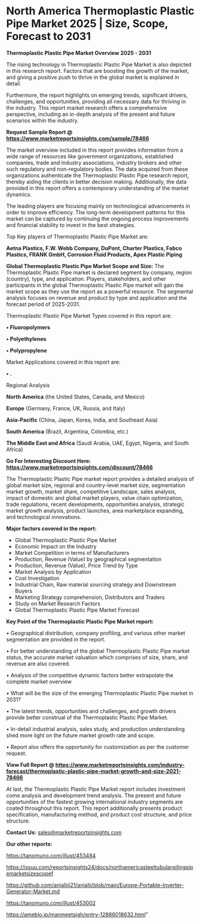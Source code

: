 # North America Thermoplastic Plastic Pipe Market 2025 | Size, Scope, Forecast to 2031

<Strong> Thermoplastic Plastic Pipe Market Overview 2025 - 2031</strong>

The rising technology in Thermoplastic Plastic Pipe Market is also depicted in this research report. Factors that are boosting the growth of the market, and giving a positive push to thrive in the global market is explained in detail.

Furthermore, the report highlights on emerging trends, significant drivers, challenges, and opportunities, providing all necessary data for thriving in the industry. This report market research offers a comprehensive perspective, including an in-depth analysis of the present and future scenarios within the industry.

<strong>Request Sample Report @ <a href=https://www.marketreportsinsights.com/sample/78466>https://www.marketreportsinsights.com/sample/78466</a></strong>

The market overview included in this report provides information from a wide range of resources like government organizations, established companies, trade and industry associations, industry brokers and other such regulatory and non-regulatory bodies. The data acquired from these organizations authenticate the Thermoplastic Plastic Pipe research report, thereby aiding the clients in better decision making. Additionally, the data provided in this report offers a contemporary understanding of the market dynamics.

The leading players are focusing mainly on technological advancements in order to improve efficiency. The long-term development patterns for this market can be captured by continuing the ongoing process improvements and financial stability to invest in the best strategies.

Top Key players of Thermoplastic Plastic Pipe Market are:

<strong>Aetna Plastics, F.W. Webb Company, DuPont, Charter Plastics, Fabco Plastics, FRANK GmbH, Corrosion Fluid Products, Apex Plastic Piping</strong>

<strong><b>Global Thermoplastic Plastic Pipe Market Scope and Size:</b></strong>
The Thermoplastic Plastic Pipe market is declared segment by company, region (country), type, and application. Players, stakeholders, and other participants in the global Thermoplastic Plastic Pipe market will gain the market scope as they use the report as a powerful resource. The segmental analysis focuses on revenue and product by type and application and the forecast period of 2025-2031.

Thermoplastic Plastic Pipe Market Types covered in this report are:

<strong>• Fluoropolymers

• Polyethylenes

• Polypropylene</strong>

Market Applications covered in this report are:

<strong>• .</strong> 

Regional Analysis

<strong>North America</strong> (the United States, Canada, and Mexico)

<strong>Europe</strong> (Germany, France, UK, Russia, and Italy)

<strong>Asia-Pacific</strong> (China, Japan, Korea, India, and Southeast Asia)

<strong>South America</strong> (Brazil, Argentina, Colombia, etc.)

<strong>The Middle East and Africa</strong> (Saudi Arabia, UAE, Egypt, Nigeria, and South Africa)

<strong>Go For Interesting Discount Here: <a href=https://www.marketreportsinsights.com/discount/78466>https://www.marketreportsinsights.com/discount/78466</a></strong>

The Thermoplastic Plastic Pipe market report provides a detailed analysis of global market size, regional and country-level market size, segmentation market growth, market share, competitive Landscape, sales analysis, impact of domestic and global market players, value chain optimization, trade regulations, recent developments, opportunities analysis, strategic market growth analysis, product launches, area marketplace expanding, and technological innovations.

<strong><b>Major factors covered in the report:</b></strong>
<ul>
  <li>Global Thermoplastic Plastic Pipe Market </li>
  <li>Economic Impact on the Industry</li>
  <li>Market Competition in terms of Manufacturers</li>
  <li>Production, Revenue (Value) by geographical segmentation</li>
  <li>Production, Revenue (Value), Price Trend by Type</li>
  <li>Market Analysis by Application</li>
  <li>Cost Investigation</li>
  <li>Industrial Chain, Raw material sourcing strategy and Downstream Buyers</li>
  <li>Marketing Strategy comprehension, Distributors and Traders</li>
  <li>Study on Market Research Factors</li>
  <li>Global Thermoplastic Plastic Pipe Market Forecast</li>
</ul>

<strong><b>Key Point of the Thermoplastic Plastic Pipe Market report:</b></strong>

• Geographical distribution, company profiling, and various other market segmentation are provided in the report.

• For better understanding of the global Thermoplastic Plastic Pipe market status, the accurate market valuation which comprises of size, share, and revenue are also covered.

• Analysis of the competitive dynamic factors better extrapolate the complete market overview

• What will be the size of the emerging Thermoplastic Plastic Pipe market in 2031?

• The latest trends, opportunities and challenges, and growth drivers provide better construal of the Thermoplastic Plastic Pipe Market.

• In-detail industrial analysis, sales study, and production understanding shed more light on the future market growth rate and scope.

• Report also offers the opportunity for customization as per the customer request.

<strong><b>View Full Report @ <a href=https://www.marketreportsinsights.com/industry-forecast/thermoplastic-plastic-pipe-market-growth-and-size-2021-78466>https://www.marketreportsinsights.com/industry-forecast/thermoplastic-plastic-pipe-market-growth-and-size-2021-78466</a></b></strong>


At last, the Thermoplastic Plastic Pipe Market report includes investment come analysis and development trend analysis. The present and future opportunities of the fastest growing international industry segments are coated throughout this report. This report additionally presents product specification, manufacturing method, and product cost structure, and price structure.

<strong>Contact Us:</strong>
sales@marketreportsinsights.com

<strong>Our other reports:</strong>

<a href=https://tanomuno.com/illust/453484>https://tanomuno.com/illust/453484</a>

<a href=https://issuu.com/reportsinsights24/docs/northamericasteeltubularpilingpipemarketsizescopef>https://issuu.com/reportsinsights24/docs/northamericasteeltubularpilingpipemarketsizescopef</a>

<a href=https://github.com/anjaliiii21/anjalii/blob/main/Europe-Portable-Inverter-Generator-Market.md>https://github.com/anjaliiii21/anjalii/blob/main/Europe-Portable-Inverter-Generator-Market.md</a>

<a href=https://tanomuno.com/illust/453002>https://tanomuno.com/illust/453002</a>

<a href=https://ameblo.jp/manmeetsigh/entry-12886018632.html>https://ameblo.jp/manmeetsigh/entry-12886018632.html</a>"
